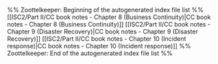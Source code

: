 %% Zoottelkeeper: Beginning of the autogenerated index file list  %%
 [[ISC2/Part II/CC book notes - Chapter 8 (Business Continuity)|CC book notes - Chapter 8 (Business Continuity)]]
 [[ISC2/Part II/CC book notes - Chapter 9 (Disaster Recovery)|CC book notes - Chapter 9 (Disaster Recovery)]]
 [[ISC2/Part II/CC book notes - Chapter 10 (Incident response)|CC book notes - Chapter 10 (Incident response)]]
%% Zoottelkeeper: End of the autogenerated index file list  %%
